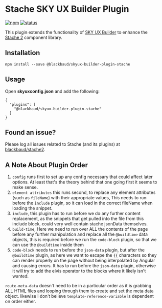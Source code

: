 # Stache SKY UX Builder Plugin

[![npm](https://img.shields.io/npm/v/@blackbaud/skyux-builder-plugin-stache.svg)](https://www.npmjs.com/package/@blackbaud/skyux-builder-plugin-stache)
[![status](https://travis-ci.org/blackbaud/skyux-builder-plugin-stache.svg?branch=master)](https://travis-ci.org/blackbaud/skyux-builder-plugin-stache)

This plugin extends the functionality of [SKY UX Builder](https://github.com/blackbaud/skyux-builder) to enhance the [Stache 2](https://github.com/blackbaud/stache2) component library.

## Installation

```
npm install --save @blackbaud/skyux-builder-plugin-stache
```

## Usage

Open **skyuxconfig.json** and add the following:

```
{
  "plugins": [
    "@blackbaud/skyux-builder-plugin-stache"
  ]
}
```

## Found an issue?

Please log all issues related to Stache (and its plugins) at [blackbaud/stache2](https://github.com/blackbaud/stache2/issues).

## A Note About Plugin Order

1. `config` runs first to set up any config necessary that could affect later options.   At least that's the theory behind that one going first it seems to make sense.
2. `element attributes`  this runs second, to replace any element attributes (such as `fileName`) with their appropriate values,   This needs to run before the `include` plugin, so it can load in the correct fileName when loading the snippet.
3. `include`,  this plugin has to run before we do any further content replacement, as the snippets that get pulled into the file from this include block, could very well contain stache jsonData themselves.
4. `build-time`,  Here we need to run over ALL the contents of the page before any further manipulation and replace all the `@buildtime` data objects,  this is required before we run the `code-block` plugin, so that we can use the `@buildtime` inside them
5. `code-block` needs to run before the `json-data` plugin, but after the `@buildtime` plugin, as here we want to escape the `{{` characters so they can render properly on the page without being interpolated by Angular and causing errors.  It has to run before the `json-data` plugin, otherwise it will try to add the elvis operator to the blocks where it likely isn't wanted.

`route-meta-data` doesn't need to be in a particular order as it is grabbing ALL HTML files and looping through them to create and set the meta data object.
likewise I don't believe `template-reference-variable` is dependent on order either.
